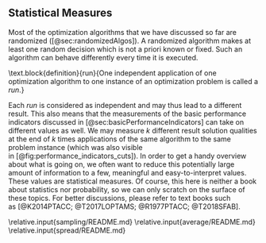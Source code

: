 ## Statistical Measures

Most of the optimization algorithms that we have discussed so far are randomized ([@sec:randomizedAlgos]).
A randomized algorithm makes at least one random decision which is not a priori known or fixed.
Such an algorithm can behave differently every time it is executed.

\text.block{definition}{run}{One independent application of one optimization algorithm to one instance of an optimization problem is called a *run*.}

Each *run* is considered as independent and may thus lead to a different result.
This also means that the measurements of the basic performance indicators discussed in [@sec:basicPerformanceIndicators] can take on different values as well.
We may measure $k$&nbsp;different result solution qualities at the end of $k$&nbsp;times applications of the same algorithm to the same problem instance (which was also visible in&nbsp;[@fig:performance_indicators_cuts]).
In order to get a handy overview about what is going on, we often want to reduce this potentially large amount of information to a few, meaningful and easy-to-interpret values.
These values are statistical measures.
Of course, this here is neither a book about statistics nor probability, so we can only scratch on the surface of these topics.
For better discussions, please refer to text books such as&nbsp;[@K2014PTACC; @T2017LOPTAMS; @R1977PTACC; @T2018SFAB].

\relative.input{sampling/README.md}
\relative.input{average/README.md}
\relative.input{spread/README.md}
